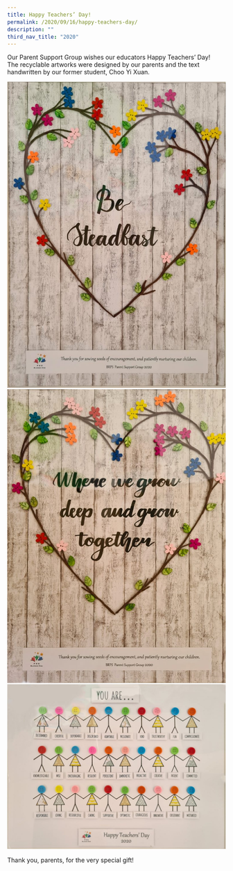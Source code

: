 ```yaml
---
title: Happy Teachers’ Day!
permalink: /2020/09/16/happy-teachers-day/
description: ""
third_nav_title: "2020"
---
```

<p>Our Parent Support Group wishes our educators Happy Teachers’ Day!<br>The recyclable artworks were designed by our parents and the text handwritten by our former student, Choo Yi Xuan.</p>
<img src="/images/Be-Steadfast-732x1024.jpg"><br>
<img src="/images/Where-we-grew-deep_photo-764x1024.jpg"><br>
<img src="/images/You-Are-1024x770.jpg">
<p>Thank you, parents, for the very special gift!</p>